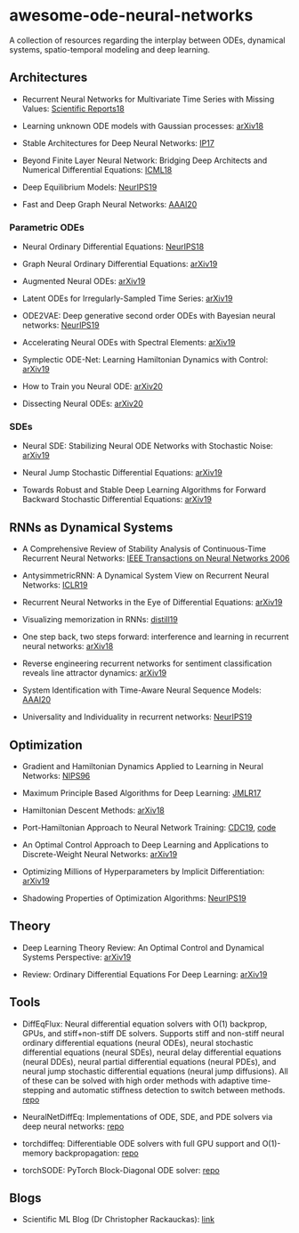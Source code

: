 # awesome-ode-neural-networks
A collection of resources regarding the interplay between ODEs, dynamical systems, spatio-temporal modeling and deep learning.


## Architectures

* Recurrent Neural Networks for Multivariate Time Series with Missing Values: [Scientific Reports18](https://arxiv.org/abs/1606.01865)

* Learning unknown ODE models with Gaussian processes: [arXiv18](https://arxiv.org/abs/1803.04303)

* Stable Architectures for Deep Neural Networks: [IP17](https://arxiv.org/pdf/1705.03341.pdf)

* Beyond Finite Layer Neural Network: Bridging Deep Architects and Numerical Differential Equations: [ICML18](https://arxiv.org/abs/1710.10121)

* Deep Equilibrium Models: [NeurIPS19](https://arxiv.org/abs/1909.01377)

* Fast and Deep Graph Neural Networks: [AAAI20](https://arxiv.org/pdf/1911.08941.pdf)


### Parametric ODEs

* Neural Ordinary Differential Equations: [NeurIPS18](https://arxiv.org/pdf/1806.07366.pdf)

* Graph Neural Ordinary Differential Equations: [arXiv19](https://arxiv.org/abs/1911.07532)

* Augmented Neural ODEs: [arXiv19](https://arxiv.org/abs/1904.01681)

* Latent ODEs for Irregularly-Sampled Time Series: [arXiv19](https://arxiv.org/abs/1907.03907)

* ODE2VAE: Deep generative second order ODEs with Bayesian neural networks: [NeurIPS19](https://arxiv.org/pdf/1905.10994.pdf)

* Accelerating Neural ODEs with Spectral Elements: [arXiv19](https://arxiv.org/abs/1906.07038)

* Symplectic ODE-Net: Learning Hamiltonian Dynamics with Control: [arXiv19](https://arxiv.org/abs/1909.12077)

* How to Train you Neural ODE: [arXiv20](https://arxiv.org/abs/2002.02798)

* Dissecting Neural ODEs: [arXiv20](https://arxiv.org/abs/2002.08071)

### SDEs

* Neural SDE: Stabilizing Neural ODE Networks with Stochastic Noise: [arXiv19](https://arxiv.org/abs/1906.02355)

* Neural Jump Stochastic Differential Equations: [arXiv19](https://arxiv.org/abs/1905.10403)

* Towards Robust and Stable Deep Learning Algorithms for Forward Backward Stochastic Differential Equations: [arXiv19](https://arxiv.org/abs/1910.11623)

## RNNs as Dynamical Systems

* A Comprehensive Review of Stability Analysis of Continuous-Time Recurrent Neural Networks: [IEEE Transactions on Neural Networks 2006](https://ieeexplore.ieee.org/abstract/document/6814892)

* AntysimmetricRNN: A Dynamical System View on Recurrent Neural Networks: [ICLR19](https://openreview.net/pdf?id=ryxepo0cFX)

* Recurrent Neural Networks in the Eye of Differential Equations: [arXiv19](https://arxiv.org/pdf/1904.12933.pdf)

* Visualizing memorization in RNNs: [distill19](https://distill.pub/2019/memorization-in-rnns/)

* One step back, two steps forward: interference and learning in recurrent neural networks: [arXiv18](https://arxiv.org/abs/1805.09603)

* Reverse engineering recurrent networks for sentiment classification reveals line attractor dynamics: [arXiv19](https://arxiv.org/pdf/1906.10720.pdf)

* System Identification with Time-Aware Neural Sequence Models: [AAAI20](https://arxiv.org/abs/1911.09431)

* Universality and Individuality in recurrent networks: [NeurIPS19](https://arxiv.org/abs/1907.08549)

## Optimization

* Gradient and Hamiltonian Dynamics Applied to Learning in Neural Networks: [NIPS96](https://papers.nips.cc/paper/1033-gradient-and-hamiltonian-dynamics-applied-to-learning-in-neural-networks.pdf)

* Maximum Principle Based Algorithms for Deep Learning: [JMLR17](https://arxiv.org/abs/1710.09513)

* Hamiltonian Descent Methods: [arXiv18](https://arxiv.org/pdf/1809.05042.pdf)

* Port-Hamiltonian Approach to Neural Network Training: [CDC19](https://arxiv.org/abs/1909.02702), [code](https://github.com/Zymrael/PortHamiltonianNN)

* An Optimal Control Approach to Deep Learning and Applications to Discrete-Weight Neural Networks: [arXiv19](https://arxiv.org/abs/1803.01299)

* Optimizing Millions of Hyperparameters by Implicit Differentiation: [arXiv19](https://arxiv.org/abs/1911.02590)

* Shadowing Properties of Optimization Algorithms: [NeurIPS19](https://papers.nips.cc/paper/9431-shadowing-properties-of-optimization-algorithms)

## Theory

* Deep Learning Theory Review: An Optimal Control and Dynamical Systems Perspective: [arXiv19](https://arxiv.org/abs/1908.10920)

* Review: Ordinary Differential Equations For Deep Learning: [arXiv19](https://arxiv.org/abs/1911.00502)

## Tools

* DiffEqFlux: Neural differential equation solvers with O(1) backprop, GPUs, and stiff+non-stiff DE solvers. 
  Supports stiff and non-stiff neural ordinary differential equations (neural ODEs), neural stochastic differential 
  equations (neural SDEs), neural delay differential equations (neural DDEs), neural partial differential 
  equations (neural PDEs), and neural jump stochastic differential equations (neural jump diffusions).
  All of these can be solved with high order methods with adaptive time-stepping and automatic stiffness
  detection to switch between methods. [repo](https://github.com/JuliaDiffEq/DiffEqFlux.jl)
  
* NeuralNetDiffEq: Implementations of ODE, SDE, and PDE solvers via deep neural networks: [repo](https://github.com/JuliaDiffEq/NeuralNetDiffEq.jl)

* torchdiffeq: Differentiable ODE solvers with full GPU support and O(1)-memory backpropagation: [repo](https://github.com/rtqichen/torchdiffeq)

* torchSODE: PyTorch Block-Diagonal ODE solver: [repo](https://github.com/Zymrael/torchSODE)

## Blogs 

* Scientific ML Blog (Dr Christopher Rackauckas): [link](http://www.stochasticlifestyle.com/)
